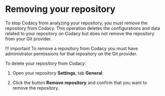 # Removing your repository

To stop Codacy from analyzing your repository, you must remove the repository from Codacy. This operation deletes the configurations and data related to your repository on Codacy but does not remove the repository from your Git provider.

!!! important
    To remove a repository from Codacy you must have administrator permissions for that repository on the Git provider.

To delete your repository from Codacy:

1.  Open your repository **Settings**, tab **General**.

1.  Click the button **Remove repository** and confirm that you want to remove the repository.
